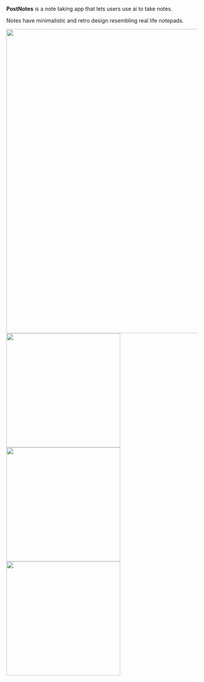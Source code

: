 **PostNotes** is a note taking app that lets users use ai to take notes.

Notes have minimalistic and retro design resembling real life notepads.



<img src="https://github.com/yuripetrosyan/PostNotes/assets/73176415/90d04f81-7af6-46c0-8d89-94dfba6d312e" data-canonical-src="https://github.com/yuripetrosyan/PostNotes/assets/73176415/90d04f81-7af6-46c0-8d89-94dfba6d312e" width="800" />



   
<img src="https://github.com/yuripetrosyan/PostNotes/assets/73176415/c1bf0eca-8166-4baf-bfdb-853efeaa40af" data-canonical-src="https://github.com/yuripetrosyan/PostNotes/assets/73176415/c1bf0eca-8166-4baf-bfdb-853efeaa40af" width="300" />

<img src="https://github.com/yuripetrosyan/PostNotes/assets/73176415/657ce9f1-1173-4730-9036-1abcf09ac12c" data-canonical-src="https://github.com/yuripetrosyan/PostNotes/assets/73176415/657ce9f1-1173-4730-9036-1abcf09ac12c" width="300" />

<img src="https://github.com/yuripetrosyan/PostNotes/assets/73176415/6d871b3f-b499-4ccd-8c84-cc196b05a7fd" data-canonical-src="https://github.com/yuripetrosyan/PostNotes/assets/73176415/6d871b3f-b499-4ccd-8c84-cc196b05a7fd" width="300" />

